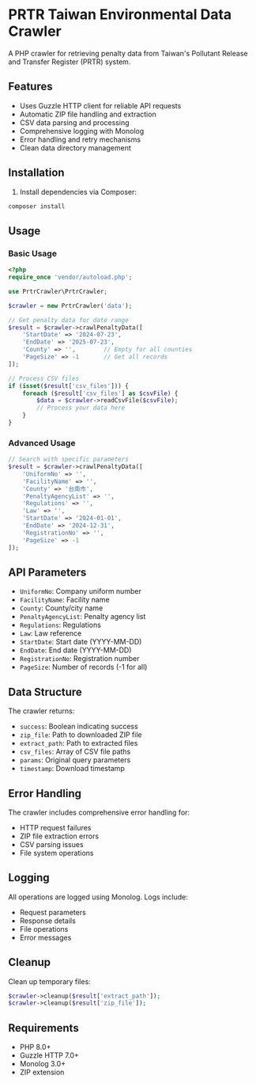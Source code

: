 # PRTR Taiwan Environmental Data Crawler

A PHP crawler for retrieving penalty data from Taiwan's Pollutant Release and Transfer Register (PRTR) system.

## Features

- Uses Guzzle HTTP client for reliable API requests
- Automatic ZIP file handling and extraction
- CSV data parsing and processing
- Comprehensive logging with Monolog
- Error handling and retry mechanisms
- Clean data directory management

## Installation

1. Install dependencies via Composer:
```bash
composer install
```

## Usage

### Basic Usage

```php
<?php
require_once 'vendor/autoload.php';

use PrtrCrawler\PrtrCrawler;

$crawler = new PrtrCrawler('data');

// Get penalty data for date range
$result = $crawler->crawlPenaltyData([
    'StartDate' => '2024-07-23',
    'EndDate' => '2025-07-23',
    'County' => '',        // Empty for all counties
    'PageSize' => -1       // Get all records
]);

// Process CSV files
if (isset($result['csv_files'])) {
    foreach ($result['csv_files'] as $csvFile) {
        $data = $crawler->readCsvFile($csvFile);
        // Process your data here
    }
}
```

### Advanced Usage

```php
// Search with specific parameters
$result = $crawler->crawlPenaltyData([
    'UniformNo' => '',
    'FacilityName' => '',
    'County' => '台南市',
    'PenaltyAgencyList' => '',
    'Regulations' => '',
    'Law' => '',
    'StartDate' => '2024-01-01',
    'EndDate' => '2024-12-31',
    'RegistrationNo' => '',
    'PageSize' => -1
]);
```

## API Parameters

- `UniformNo`: Company uniform number
- `FacilityName`: Facility name
- `County`: County/city name
- `PenaltyAgencyList`: Penalty agency list
- `Regulations`: Regulations
- `Law`: Law reference
- `StartDate`: Start date (YYYY-MM-DD)
- `EndDate`: End date (YYYY-MM-DD)
- `RegistrationNo`: Registration number
- `PageSize`: Number of records (-1 for all)

## Data Structure

The crawler returns:
- `success`: Boolean indicating success
- `zip_file`: Path to downloaded ZIP file
- `extract_path`: Path to extracted files
- `csv_files`: Array of CSV file paths
- `params`: Original query parameters
- `timestamp`: Download timestamp

## Error Handling

The crawler includes comprehensive error handling for:
- HTTP request failures
- ZIP file extraction errors
- CSV parsing issues
- File system operations

## Logging

All operations are logged using Monolog. Logs include:
- Request parameters
- Response details
- File operations
- Error messages

## Cleanup

Clean up temporary files:
```php
$crawler->cleanup($result['extract_path']);
$crawler->cleanup($result['zip_file']);
```

## Requirements

- PHP 8.0+
- Guzzle HTTP 7.0+
- Monolog 3.0+
- ZIP extension